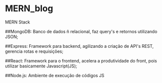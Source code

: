 # MERN_blog
 MERN Stack

##MongoDB:
 Banco de dados ñ relacional, faz query's e retornos utilizando JSON;

##Express:
 Framework para backend, agilizando a criação de API's REST, gerencia rotas e requisições;

##React:
 Framework para o frontend, acelera a produtividade do front, pois utilizar basicamente Javascript(JS);

##Node.js:
 Ambiente de execução de códigos JS